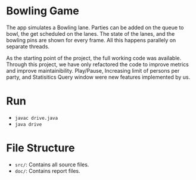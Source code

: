 # Bowling Game
The app simulates a Bowling lane. Parties can be added on the queue to bowl, the get scheduled on the lanes. The state of the lanes, and the bowling pins are shown for every frame. All this happens parallely on separate threads.

As the starting point of the project, the full working code was available. Through this project, we have only refactored the code to improve metrics and improve maintainibility. Play/Pause, Increasing limit of persons per party, and Statisitics Query window were new features implemented by us.

# Run
* `javac drive.java`                                
* `java drive`

# File Structure
* `src/`: Contains all source files.                                   
* `doc/`: Contains report files.
